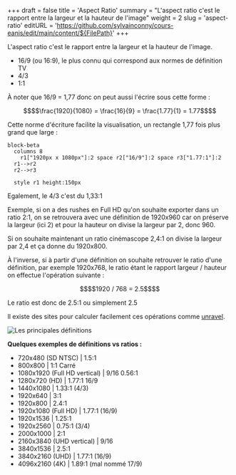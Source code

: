 +++
draft = false
title = 'Aspect Ratio'
summary = "L'aspect ratio  c'est le rapport entre la largeur et la hauteur de l'image"
weight = 2
slug = 'aspect-ratio'
editURL = 'https://github.com/sylvainconny/cours-eanis/edit/main/content/${FilePath}'
+++

L'aspect ratio  c'est le rapport entre la largeur et la hauteur de l'image.

* 16/9 (ou 16:9), le plus connu qui correspond aux normes de définition TV
* 4/3
* 1:1

À noter que 16/9 = 1,77 donc on peut aussi l'écrire sous cette forme :

```math
$$\frac{1920}{1080} = \frac{16}{9} = \frac{1.77}{1} = 1.77$$
```

Cette norme d'écriture facilite la visualisation, un rectangle 1,77 fois plus grand que large :

```mermaid
block-beta
  columns 8
    r1["1920px x 1080px"]:2 space r2["16/9"]:2 space r3["1.77:1"]:2
  r1-->r2
  r2-->r3

  style r1 height:150px
```

Egalement, le 4/3 c'est du 1,33:1

Exemple, si on a des rushes en Full HD qu'on souhaite exporter dans un ratio 2:1, on se retrouvera avec une définition de 1920x960 car on préserve la largeur (ici 2) et pour la hauteur on divise la largeur par 2, donc 960.

Si on souhaite maintenant un ratio cinémascope 2,4:1 on divise la largeur par 2,4 et ça donne du 1920x800.

À l'inverse, si à partir d'une définition on souhaite retrouver le ratio d'une définition, par exemple 1920x768, le ratio étant le rapport largeur / hauteur on effectue l'opération suivante :

```math {align="left"}
$$1920 / 768 = 2.5$$
```
Le ratio est donc de 2.5:1 ou simplement 2.5

Il existe des sites pour calculer facilement ces opérations comme [unravel](https://www.unravel.com.au/aspect-ratio-cheat-sheet).

![Les principales définitions](https://upload.wikimedia.org/wikipedia/commons/thumb/a/a4/Filmaspectratios.svg/320px-Filmaspectratios.svg.png)

**Quelques exemples de définitions vs ratios :**
* 720x480 (SD NTSC) | 1.5:1
* 800x800 | 1:1 Carré
* 1080x1920 (Full HD vertical) | 9/16 0.56:1
* 1280x720 (HD) | 1.77:1 16/9
* 1440x1080 | 1.33:1 (4/3)
* 1920x640 | 3:1
* 1920x800 | 2.4:1
* 1920x1080 (Full HD) | 1.77:1 (16/9)
* 1920x1536 | 1.25:1
* 1920x2560 | 0.75:1 (3/4)
* 2000x1000 | 2:1
* 2160x3840 (UHD vertical) | 9/16
* 3840x1536 | 2.5:1
* 3840x2160 (UHD) | 1.77:1 (16/9)
* 4096x2160 (4K) | 1.89:1 (mal nommé 17/9)